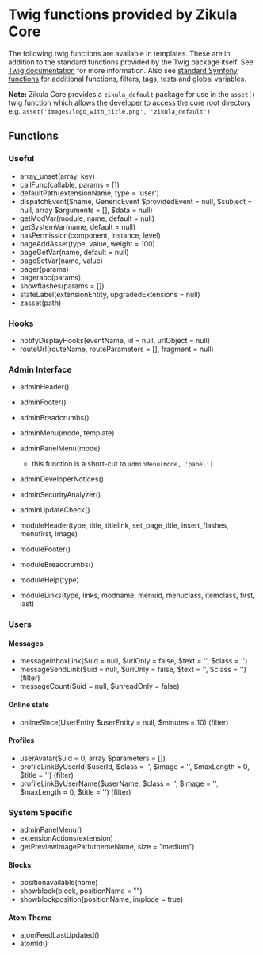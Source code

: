 # Twig functions provided by Zikula Core

The following twig functions are available in templates. These are in addition to the standard functions provided
by the Twig package itself. See [Twig documentation](https://twig.symfony.com) for more information.
Also see [standard Symfony functions](https://symfony.com/doc/current/reference/twig_reference.html) for additional
functions, filters, tags, tests and global variables.

**Note:** Zikula Core provides a `zikula_default` package for use in the `asset()` twig function which allows the developer
to access the core root directory e.g. `asset('images/logo_with_title.png', 'zikula_default')`

## Functions

### Useful

- array_unset(array, key)
- callFunc(callable, params = [])
- defaultPath(extensionName, type = 'user')
- dispatchEvent($name, GenericEvent $providedEvent = null, $subject = null, array $arguments = [], $data = null)
- getModVar(module, name, default = null)
- getSystemVar(name, default = null)
- hasPermission(component, instance, level)
- pageAddAsset(type, value, weight = 100)
- pageGetVar(name, default = null)
- pageSetVar(name, value)
- pager(params)
- pagerabc(params)
- showflashes(params = [])
- stateLabel(extensionEntity, upgradedExtensions = null)
- zasset(path)

### Hooks

- notifyDisplayHooks(eventName, id = null, urlObject = null)
- routeUrl(routeName, routeParameters = [], fragment = null)

### Admin Interface

- adminHeader()
- adminFooter()
- adminBreadcrumbs()
- adminMenu(mode, template)
- adminPanelMenu(mode)
  - this function is a short-cut to  `adminMenu(mode, 'panel')`
- adminDeveloperNotices()
- adminSecurityAnalyzer()
- adminUpdateCheck()

- moduleHeader(type, title, titlelink, set_page_title, insert_flashes, menufirst, image)
- moduleFooter()
- moduleBreadcrumbs()
- moduleHelp(type)
- moduleLinks(type, links, modname, menuid, menuclass, itemclass, first, last)

### Users

#### Messages

- messageInboxLink($uid = null, $urlOnly = false, $text = '', $class = '')
- messageSendLink($uid = null, $urlOnly = false, $text = '', $class = '') (filter)
- messageCount($uid = null, $unreadOnly = false)

#### Online state

- onlineSince(UserEntity $userEntity = null, $minutes = 10) (filter)

#### Profiles

- userAvatar($uid = 0, array $parameters = [])
- profileLinkByUserId($userId, $class = '', $image = '', $maxLength = 0, $title = '') (filter)
- profileLinkByUserName($userName, $class = '', $image = '', $maxLength = 0, $title = '') (filter)

### System Specific

- adminPanelMenu()
- extensionActions(extension)
- getPreviewImagePath(themeName, size = "medium")

#### Blocks

- positionavailable(name)
- showblock(block, positionName = "")
- showblockposition(positionName, implode = true)

#### Atom Theme

- atomFeedLastUpdated()
- atomId()
